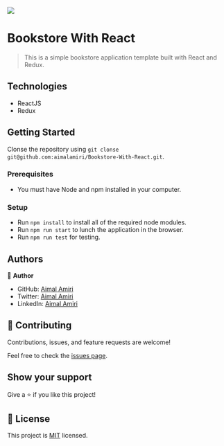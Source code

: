 ![](https://img.shields.io/badge/Microverse-blueviolet)

# Bookstore With React 

> This is a simple bookstore application template built with React and Redux.


## Technologies 
- ReactJS
- Redux

## Getting Started

Clonse the repository using `git clonse git@github.com:aimalamiri/Bookstore-With-React.git`.

### Prerequisites
- You must have Node and npm installed in your computer.
### Setup
- Run `npm install` to install all of the required node modules.
- Run `npm run start` to lunch the application in the browser.
- Run `npm run test` for testing.


## Authors

👤 **Author**

- GitHub: [Aimal Amiri](https://github.com/aimalamiri)
- Twitter: [Aimal Amiri](https://twitter.com/meaimal)
- LinkedIn: [Aimal Amiri](https://linkedin.com/in/aimal-amiri)

## 🤝 Contributing

Contributions, issues, and feature requests are welcome!

Feel free to check the [issues page](../../issues/).

## Show your support

Give a ⭐️ if you like this project!

## 📝 License

This project is [MIT](./MIT.md) licensed.
